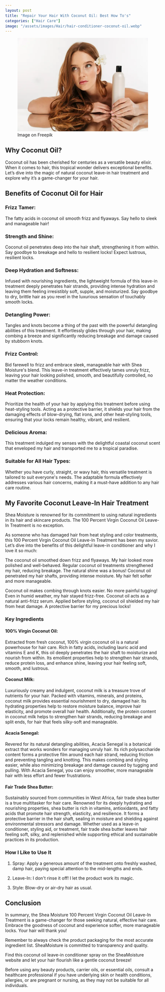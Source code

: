 ```yaml
---
layout: post
title: "Repair Your Hair With Coconut Oil: Best How To's"
categories: ["Hair Care"]
image: "/assets/images/Hair/hair-conditioner-coconut-oil.webp"
---
```


<figure>
  <img src="/assets/images/Hair/hair-conditioner-coconut-oil.webp" altB="Bubble bath for dry skin" />
  <figcaption>Image on Freepik</figcaption>
</figure>

## Why Coconut Oil?

Coconut oil has been cherished for centuries as a versatile beauty elixir. When it comes to hair, this tropical wonder delivers exceptional benefits. Let’s dive into the magic of natural coconut leave-in hair treatment and explore why it’s a game-changer for your hair.

## Benefits of Coconut Oil for Hair

### Frizz Tamer: 
The fatty acids in coconut oil smooth frizz and flyaways. Say hello to sleek and manageable hair!

### Strength and Shine: 
Coconut oil penetrates deep into the hair shaft, strengthening it from within. Say goodbye to breakage and hello to resilient locks! Expect lustrous, resilient locks.

### Deep Hydration and Softness: 
Infused with nourishing ingredients, the lightweight formula of this leave-in treatment deeply penetrates hair strands, providing intense hydration and leaving them feeling irresistibly soft, supple, and moisturized. Say goodbye to dry, brittle hair as you revel in the luxurious sensation of touchably smooth locks.

### Detangling Power: 
Tangles and knots become a thing of the past with the powerful detangling abilities of this treatment. It effortlessly glides through your hair, making combing a breeze and significantly reducing breakage and damage caused by stubborn knots.

### Frizz Control: 
Bid farewell to frizz and embrace sleek, manageable hair with Shea Moisture's blend. This leave-in treatment effectively tames unruly frizz, leaving your hair looking polished, smooth, and beautifully controlled, no matter the weather conditions.

### Heat Protection: 
Prioritize the health of your hair by applying this treatment before using heat-styling tools. Acting as a protective barrier, it shields your hair from the damaging effects of blow-drying, flat irons, and other heat-styling tools, ensuring that your locks remain healthy, vibrant, and resilient.

### Delicious Aroma: 
This treatment indulged my senses with the delightful coastal coconut scent that enveloped my hair and transported me to a tropical paradise.

### Suitable for All Hair Types: 
Whether you have curly, straight, or wavy hair, this versatile treatment is tailored to suit everyone's needs. The adaptable formula effectively addresses various hair concerns, making it a must-have addition to any hair care routine.

## My Favorite Coconut Leave-In Hair Treatment
Shea Moisture is renowned for its commitment to using natural ingredients in its hair and skincare products. The 100 Percent Virgin Coconut Oil Leave-In Treatment is no exception.

As someone who has damaged hair from heat styling and color treatments, this 100 Percent Virgin Coconut Oil Leave-In Treatment has been my savior. Let’s dive into the benefits of this delightful leave-in conditioner and why I love it so much:

The coconut oil smoothed down frizz and flyaways. My hair looked more polished and well-behaved.
Regular coconut oil treatments strengthened my hair, reducing breakage. The natural shine was a bonus!
Coconut oil penetrated my hair shafts, providing intense moisture. My hair felt softer and more manageable.

Coconut oil makes combing through knots easier. No more painful tugging!
Even in humid weather, my hair stayed frizz-free. Coconut oil acts as a natural anti-frizz serum.
Applied before styling, coconut oil shielded my hair from heat damage. A protective barrier for my precious locks!

### Key Ingredients

#### 100% Virgin Coconut Oil:
Extracted from fresh coconut, 100% virgin coconut oil is a natural powerhouse for hair care. Rich in fatty acids, including lauric acid and vitamins E and K, this oil deeply penetrates the hair shaft to moisturize and nourish from within. Its emollient properties help to strengthen hair strands, reduce protein loss, and enhance shine, leaving your hair feeling soft, smooth, and lustrous.

#### Coconut Milk:
Luxuriously creamy and indulgent, coconut milk is a treasure trove of nutrients for your hair. Packed with vitamins, minerals, and proteins, coconut milk provides essential nourishment to dry, damaged hair. Its hydrating properties help to restore moisture balance, improve hair elasticity, and promote overall hair health. Additionally, the protein content in coconut milk helps to strengthen hair strands, reducing breakage and split ends, for hair that feels silky-soft and manageable.

#### Acacia Senegal:
Revered for its natural detangling abilities, Acacia Senegal is a botanical extract that works wonders for managing unruly hair. Its rich polysaccharide content forms a protective film around each hair strand, reducing friction and preventing tangling and knotting. This makes combing and styling easier, while also minimizing breakage and damage caused by tugging and pulling. With Acacia Senegal, you can enjoy smoother, more manageable hair with less effort and fewer frustrations.

#### Fair Trade Shea Butter:
Sustainably sourced from communities in West Africa, fair trade shea butter is a true multitasker for hair care. Renowned for its deeply hydrating and nourishing properties, shea butter is rich in vitamins, antioxidants, and fatty acids that promote hair strength, elasticity, and resilience. It forms a protective barrier in the hair shaft, sealing in moisture and shielding against environmental stressors and damage. Whether used as a leave-in conditioner, styling aid, or treatment, fair trade shea butter leaves hair feeling soft, silky, and replenished while supporting ethical and sustainable practices in its production.

### How I Like to Use It
1. Spray: Apply a generous amount of the treatment onto freshly washed, damp hair, paying special attention to the mid-lengths and ends.

2. Leave-In: I don't rinse it off! I let the product work its magic.

3. Style: Blow-dry or air-dry hair as usual.

## Conclusion

In summary, the Shea Moisture 100 Percent Virgin Coconut Oil Leave-In Treatment is a game-changer for those seeking natural, effective hair care. Embrace the goodness of coconut and experience softer, more manageable locks. Your hair will thank you!

Remember to always check the product packaging for the most accurate ingredient list. SheaMoisture is committed to transparency and quality.

Find this coconut oil leave-in conditioner spray on the SheaMoisture website and let your hair flourish like a gentle coconut breeze!

Before using any beauty products, carrier oils, or essential oils, consult a healthcare professional if you have underlying skin or health conditions, allergies, or are pregnant or nursing, as they may not be suitable for all individuals.
